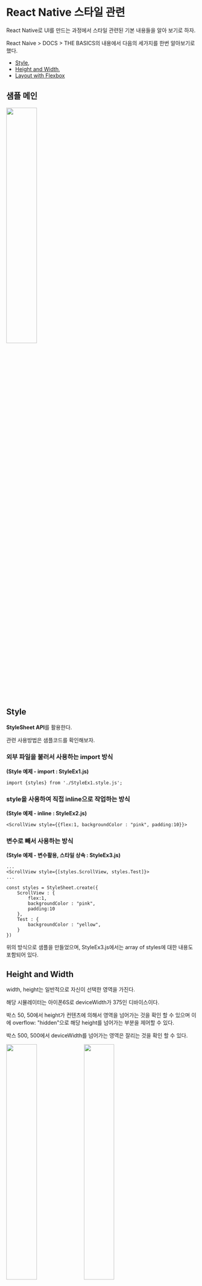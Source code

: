 # React Native 스타일 관련

React Native로 UI를 만드는 과정에서 스타일 관련된 기본 내용들을 알아 보기로 하자.

React Naive > DOCS > THE BASICS의 내용에서 다음의 세가지를 한번 알아보기로 했다.

* [Style](http://facebook.github.io/react-native/releases/0.35/docs/style.html),
* [Height and Width](http://facebook.github.io/react-native/releases/0.35/docs/height-and-width.html),
* [Layout with Flexbox](http://facebook.github.io/react-native/releases/0.35/docs/flexbox.html)

## 샘플 메인

<img src="http://wagunblog.com/wp/wp-content/uploads/2016/10/reactNativeStyling-1.png" alt="" width="40%" />

## Style

**StyleSheet API**를 활용한다.

관련 사용방법은 샘플코드를 확인해보자.

### 외부 파일을 불러서 사용하는 import 방식

**(Style 예제 - import : StyleEx1.js)**

```
import {styles} from './StyleEx1.style.js';
```

### style을 사용하여 직접 inline으로 작업하는 방식

**(Style 예제 - inline : StyleEx2.js)**

```
<ScrollView style={{flex:1, backgroundColor : "pink", padding:10}}>
```

### 변수로 빼서 사용하는 방식

**(Style 예제 - 변수활용, 스타일 상속 : StyleEx3.js)**

```
...
<ScrollView style={[styles.ScrollView, styles.Test]}>
...

const styles = StyleSheet.create({
    ScrollView : {
        flex:1,
        backgroundColor : "pink",
        padding:10
    },
    Test : {
        backgroundColor : "yellow",
    }
})
```

위의 방식으로 샘플을 만들었으며, StyleEx3.js에서는 array of styles에 대한 내용도 포함되어 있다.

## Height and Width

width, height는 일반적으로 자신이 선택한 영역을 가진다.

해당 시뮬레이터는 아이폰6S로 deviceWidth가 375인 디바이스이다.

박스 50, 50에서 height가 컨텐츠에 의해서 영역을 넘어가는 것을 확인 할 수 있으며 이에 overflow: "hidden"으로 해당 height를 넘어가는 부분을 제어할 수 있다.

박스 500, 500에서 deviceWidth를 넘어가는 영역은 잘리는 것을 확인 할 수 있다.

<img src="http://wagunblog.com/wp/wp-content/uploads/2016/10/reactNativeStyling-2.png" alt="" width="40%" />
<img src="http://wagunblog.com/wp/wp-content/uploads/2016/10/reactNativeStyling-3.png" alt="" width="40%" />

## Layout with Flexbox

### flex 영역 확인

컨텐츠 영역을 감싼 View에 flex:1을 이용하여 전체 영역을 지정하고,
그 자식 요소들에게 0.3, 0.7을 각각 지정하여 3:7의 영역을 지정했다.

해당 영역을 3:7이 아닌 반씩 나누기 위해 0.5, 0.5로 할 수도 있지만, 그것이 아닌 1:1로 해도 된다.

<img src="http://wagunblog.com/wp/wp-content/uploads/2016/10/reactNativeStyling-4.png" alt="" width="40%" />

### flexDirection 방향 확인

flexDirection : "row", "column" 으로 기본 방향을 설정하여 자식 요소들의 방향을 결정한다.

이 부분은 두개를 섞어서 같이 사용할 수도 있다.

<img src="http://wagunblog.com/wp/wp-content/uploads/2016/10/reactNativeStyling-5.png" alt="" width="40%" />

### justifyContent 컨텐츠

기본 축(primary axis)에 따라 자식들의 분포(distribution)를 결정(determines)한다.

flex-start, center, flex-end, space-around, and space-between.을 이용할 수 있다.

<img src="http://wagunblog.com/wp/wp-content/uploads/2016/10/reactNativeStyling-6.png" alt="" width="40%" />
<img src="http://wagunblog.com/wp/wp-content/uploads/2016/10/reactNativeStyling-7.png" alt="" width="40%" />
<img src="http://wagunblog.com/wp/wp-content/uploads/2016/10/reactNativeStyling-8.png" alt="" width="40%" />
<img src="http://wagunblog.com/wp/wp-content/uploads/2016/10/reactNativeStyling-9.png" alt="" width="40%" />
<img src="http://wagunblog.com/wp/wp-content/uploads/2016/10/reactNativeStyling-10.png" alt="" width="40%" />

### alignItems

flex-start, center, flex-end, and stretch.을 이용할 수 있다.

<img src="http://wagunblog.com/wp/wp-content/uploads/2016/10/reactNativeStyling-11.png" alt="" width="40%" />
<img src="http://wagunblog.com/wp/wp-content/uploads/2016/10/reactNativeStyling-12.png" alt="" width="40%" />
<img src="http://wagunblog.com/wp/wp-content/uploads/2016/10/reactNativeStyling-13.png" alt="" width="40%" />
<img src="http://wagunblog.com/wp/wp-content/uploads/2016/10/reactNativeStyling-14.png" alt="" width="40%" />
<img src="http://wagunblog.com/wp/wp-content/uploads/2016/10/reactNativeStyling-15.png" alt="" width="40%" />

## 적용가능한 스타일 확인하는

예를들어 View 컴포넌트에 적용이 가능한 스타일은 뭘까??

이럴때는 [View Component - style](http://facebook.github.io/react-native/docs/view.html#style)에서 확인할 수 있다.

그리고 backgroundColor를 backgroundcolor와 같이 잘못 사용했다면, 다음과 같이 오류가 발생한다.

<img src="http://wagunblog.com/wp/wp-content/uploads/2016/12/reactNativeStyling-15.png" alt="" width="40%" />

이 오류에서 좋은점은 어떤 속성을 사용할 수 있는지 나오니까 이 부분을 참고해도 된다.

## 프로젝트 경험담 공유

디자이너와의 커뮤니케이션 : 750 PSD로 작업 결정.<br />
과정에서 다양한 얘기가 나왔지만, bootstrap3에서 responsive grid 750을 참고하여 30px기준으로 25개의 그리드를 나눠서 작업하기로 협의.<br />
나는 개발할 떄 1개의 그리드당 4%로 생각하고 작업을 했다.

750기준으로 30px*30px의 영역을 작업한다면 Dimensions API를 이용하여 다음과 같이 사용할 수도 있다.

```
const deviceWidth = Dimensions.get('window').width;

const viewWidth = deviceWidth/25 * 1 // 30px 기준의 25개의 그리드.
const viewHeight = deviceWidth/25 * 1
```
추가적으로 0.24버전에서 작업시 border를 얇게 1px을 주고 싶은 경우 이슈가 있어서 공유했다. [borderWidth Issue](http://wagunblog.com/wp/?p=1976)
지금은 hairlineWidth를 이용할 수 있지만, 이 역시도 시뮬레이터가 축소되면가는 선의 선이 보이지 않을 수 있습니다. (A line with hairline width may not be visible if your simulator is downscaled.)